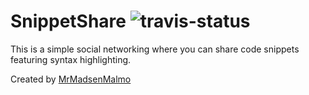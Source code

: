 # SnippetShare ![travis-status](https://travis-ci.org/FredrikAugust/SnippetShare.svg?branch=master)

This is a simple social networking where you can share code snippets featuring syntax highlighting. 

Created by [MrMadsenMalmo](http://mrmadsenmalmo.com)
